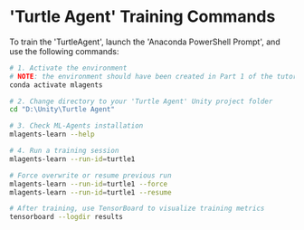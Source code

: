 # 'Turtle Agent' Training Commands

To train the 'TurtleAgent', launch the 'Anaconda PowerShell Prompt', and use the following commands:

```bash
# 1. Activate the environment
# NOTE: the environment should have been created in Part 1 of the tutorial series.
conda activate mlagents

# 2. Change directory to your 'Turtle Agent' Unity project folder
cd "D:\Unity\Turtle Agent"

# 3. Check ML-Agents installation
mlagents-learn --help

# 4. Run a training session
mlagents-learn --run-id=turtle1

# Force overwrite or resume previous run
mlagents-learn --run-id=turtle1 --force
mlagents-learn --run-id=turtle1 --resume

# After training, use TensorBoard to visualize training metrics
tensorboard --logdir results
```
